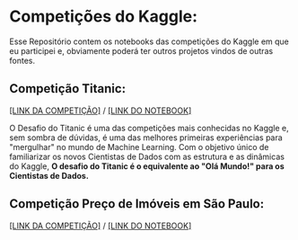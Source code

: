 # Competições do Kaggle:

Esse Repositório contem os notebooks das competições do Kaggle em que eu participei e, obviamente poderá ter outros projetos vindos de outras fontes.

## Competição Titanic:
[[LINK DA COMPETIÇÃO]](https://www.kaggle.com/c/titanic) / [[LINK DO NOTEBOOK]](https://github.com/GabrielTrentino/Competicoes/blob/master/Naufr%C3%A1gio_Titanic.ipynb)

O Desafio do Titanic é uma das competições mais conhecidas no Kaggle e, sem sombra de dúvidas, é uma das melhores primeiras experiências para "mergulhar" no mundo de Machine Learning. Com o objetivo único de familiarizar os novos Cientistas de Dados com as estrutura e as dinâmicas do Kaggle, **O desafio do Titanic é o equivalente ao "Olá Mundo!" para os Cientistas de Dados.**

## Competição Preço de Imóveis em São Paulo:
[[LINK DA COMPETIÇÃO]](https://www.kaggle.com/argonalyst/sao-paulo-real-estate-sale-rent-april-2019) / [[LINK DO NOTEBOOK]](https://github.com/GabrielTrentino/Competicoes/blob/master/Pre%C3%A7o_imoveis_S%C3%A3o_Paulo.ipynb)
